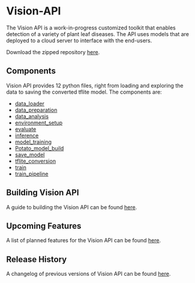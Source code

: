 # Vision-API
The Vision API is a work-in-progress customized toolkit that enables detection of a variety of plant leaf diseases. The API uses models
that are deployed to a cloud server to interface with the end-users.

Download the zipped repository [here](https://github.com/Future-AI-Laboratory/vision-api/archive/refs/heads/master.zip).

## Components
Vision API provides 12 python files, right from loading and exploring the data to saving the converted tflite model. The components are:
+ [data_loader](components/data_loader.md)
+ [data_preparation](components/data_preparation.md)
+ [data_analysis](components/data_analysis.md)
+ [environment_setup](components/environment_setup.md)
+ [evaluate](components/evaluate.md)
+ [inference](components/inference.md)
+ [model_training](components/model_training.md)
+ [Potato_model_build](components/Potato_model_build.md)
+ [save_model](components/save_model.md)
+ [tflite_conversion](components/tflite_conversion.md)
+ [train](components/train.md)
+ [train_pipeline](components/train_pipeline.md)

## Building Vision API
A guide to building the Vision API can be found [here](building.md).

## Upcoming Features
A list of planned features for the Vision API can be found [here](roadmap.md).

## Release History
A changelog of previous versions of Vision API can be found [here](changelog.md).
